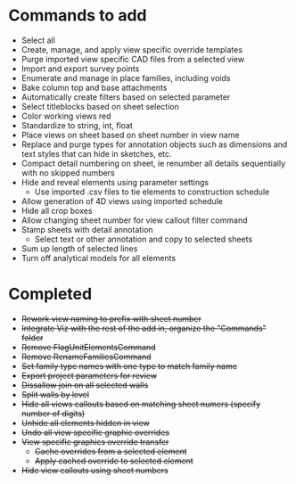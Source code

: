# Commands to add

+ Select all
+ Create, manage, and apply view specific override templates
+ Purge imported view specific CAD files from a selected view
+ Import and export survey points
+ Enumerate and manage in place families, including voids
+ Bake column top and base attachments
+ Automatically create filters based on selected parameter
+ Select titleblocks based on sheet selection
+ Color working views red
+ Standardize to string, int, float
+ Place views on sheet based on sheet number in view name
+ Replace and purge types for annotation objects such as dimensions and text styles that can hide in sketches, etc.
+ Compact detail numbering on sheet, ie renumber all details sequentially with no skipped numbers
+ Hide and reveal elements using parameter settings
    - Use imported .csv files to tie elements to construction schedule
+ Allow generation of 4D views using imported schedule
+ Hide all crop boxes
+ Allow changing sheet number for view callout filter command
+ Stamp sheets with detail annotation
    - Select text or other annotation and copy to selected sheets
+ Sum up length of selected lines
+ Turn off analytical models for all elements

# Completed

+ ~~Rework view naming to prefix with sheet number~~
+ ~~Integrate Viz with the rest of the add in, organize the "Commands" folder~~
+ ~~Remove FlagUnitElementsCommand~~
+ ~~Remove RenameFamiliesCommand~~
+ ~~Set family type names with one type to match family name~~
+ ~~Export project parameters for review~~
+ ~~Dissallow join on all selected walls~~
+ ~~Split walls by level~~
+ ~~Hide all views callouts based on matching sheet numers (specify number of digits)~~
+ ~~Unhide all elements hidden in view~~
+ ~~Undo all view specific graphic overrides~~
+ ~~View specific graphics override transfer~~
    - ~~Cache overrides from a selected element~~
    - ~~Apply cached override to selected element~~
+ ~~Hide view callouts using sheet numbers~~